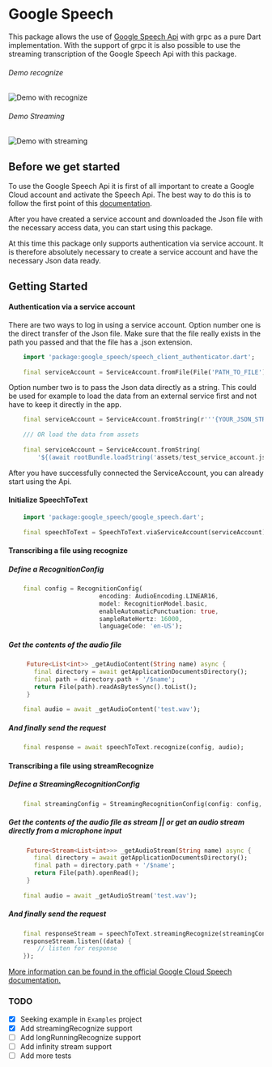 # Google Speech

This package allows the use of [Google Speech Api](https://cloud.google.com/speech-to-text/docs) with grpc as a pure 
Dart implementation. With the support of grpc it is also possible to use the streaming transcription 
of the Google Speech Api with this package.

###### Demo recognize
![Demo with recognize](https://media.giphy.com/media/LNfVGfBpOrIJhEI2GR/giphy.gif)

###### Demo Streaming
![Demo with streaming](https://media.giphy.com/media/hrEltlpfVKj1rVr2DA/giphy.gif)

## Before we get started

To use the Google Speech Api it is first of all important to create a Google Cloud account and activate the Speech Api.
The best way to do this is to follow the first point of this [documentation](https://cloud.google.com/speech-to-text/docs/quickstart-client-libraries).

After you have created a service account and downloaded the Json file with the necessary access data, you can start 
using this package. 

At this time this package only supports authentication via service account. It is therefore absolutely necessary to create a service account and have the necessary Json data ready.

## Getting Started

#### Authentication via a service account

There are two ways to log in using a service account. Option number one is the direct transfer of the Json file. 
Make sure that the file really exists in the path you passed and that the file has a .json extension.

```dart
    import 'package:google_speech/speech_client_authenticator.dart';
    
    final serviceAccount = ServiceAccount.fromFile(File('PATH_TO_FILE'));
```

Option number two is to pass the Json data directly as a string. 
This could be used for example to load the data from an external service first and not
have to keep it directly in the app.

```dart
    final serviceAccount = ServiceAccount.fromString(r'''{YOUR_JSON_STRING}''');
    
    /// OR load the data from assets
    
    final serviceAccount = ServiceAccount.fromString(
        '${(await rootBundle.loadString('assets/test_service_account.json'))}');
```
        
After you have successfully connected the ServiceAccount, you can already start using the Api.

#### Initialize SpeechToText

```dart
    import 'package:google_speech/google_speech.dart';
    
    final speechToText = SpeechToText.viaServiceAccount(serviceAccount);
```

#### Transcribing a file using recognize

##### Define a RecognitionConfig

```dart
    final config = RecognitionConfig(
                         encoding: AudioEncoding.LINEAR16,
                         model: RecognitionModel.basic,
                         enableAutomaticPunctuation: true,
                         sampleRateHertz: 16000,
                         languageCode: 'en-US');
```

##### Get the contents of the audio file

```dart
     Future<List<int>> _getAudioContent(String name) async {
       final directory = await getApplicationDocumentsDirectory();
       final path = directory.path + '/$name';
       return File(path).readAsBytesSync().toList();
     }
    
    final audio = await _getAudioContent('test.wav');
```
    
##### And finally send the request    

```dart
    final response = await speechToText.recognize(config, audio);
```
  
#### Transcribing a file using streamRecognize

##### Define a StreamingRecognitionConfig

```dart
    final streamingConfig = StreamingRecognitionConfig(config: config, interimResults: true);
```
 
##### Get the contents of the audio file as stream || or get an audio stream directly from a microphone input

```dart
     Future<Stream<List<int>>> _getAudioStream(String name) async {
       final directory = await getApplicationDocumentsDirectory();
       final path = directory.path + '/$name';
       return File(path).openRead();
     }
    
    final audio = await _getAudioStream('test.wav');
```
    
##### And finally send the request 
   
```dart
    final responseStream = speechToText.streamingRecognize(streamingConfig, audio);
    responseStream.listen((data) {
        // listen for response 
    });
```
    
[More information can be found in the official Google Cloud Speech documentation.](https://cloud.google.com/speech-to-text/docs)   

### TODO

- [x] Seeking example in `Examples` project
- [x] Add streamingRecognize support
- [ ] Add longRunningRecognize support
- [ ] Add infinity stream support
- [ ] Add more tests
